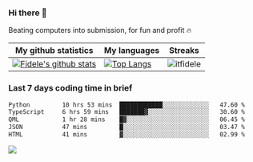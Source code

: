 ### Hi there 👋
<p>Beating computers into submission, for fun and profit 🔥</p>

|My github statistics|My languages|Streaks|
|-|-|-|
|[![Fidele's github stats](https://github-readme-stats.vercel.app/api?username=itfidele&count_private=true&show_icons=true&theme=dark&hide_title=true)](https://github.com/itfidele)|[![Top Langs](https://github-readme-stats.vercel.app/api/top-langs/?username=itfidele&show_icons=true&langs_count=8&theme=dark&layout=compact&hide_title=true)](https://github.com/itfidele)|![itfidele](https://github-readme-streak-stats.herokuapp.com/?user=itfidele&theme=dark)

### Last 7 days coding time in brief
<!--START_SECTION:waka-->

```txt
Python         10 hrs 53 mins  ████████████░░░░░░░░░░░░░   47.60 %
TypeScript     6 hrs 59 mins   ███████▓░░░░░░░░░░░░░░░░░   30.60 %
QML            1 hr 28 mins    █▓░░░░░░░░░░░░░░░░░░░░░░░   06.45 %
JSON           47 mins         █░░░░░░░░░░░░░░░░░░░░░░░░   03.47 %
HTML           41 mins         ▓░░░░░░░░░░░░░░░░░░░░░░░░   02.99 %
```

<!--END_SECTION:waka-->

![](https://komarev.com/ghpvc/?username=itfidele)
